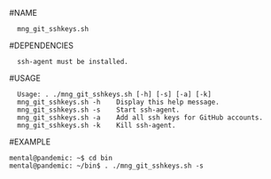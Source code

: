 #NAME 
      
      mng_git_sshkeys.sh   

#DEPENDENCIES

      ssh-agent must be installed.
      
#USAGE

      Usage: . ./mng_git_sshkeys.sh [-h] [-s] [-a] [-k] 
      mng_git_sshkeys.sh -h    Display this help message.
      mng_git_sshkeys.sh -s    Start ssh-agent.
      mng_git_sshkeys.sh -a    Add all ssh keys for GitHub accounts.
      mng_git_sshkeys.sh -k    Kill ssh-agent.

#EXAMPLE

    mental@pandemic: ~$ cd bin
    mental@pandemic: ~/bin$ . ./mng_git_sshkeys.sh -s




